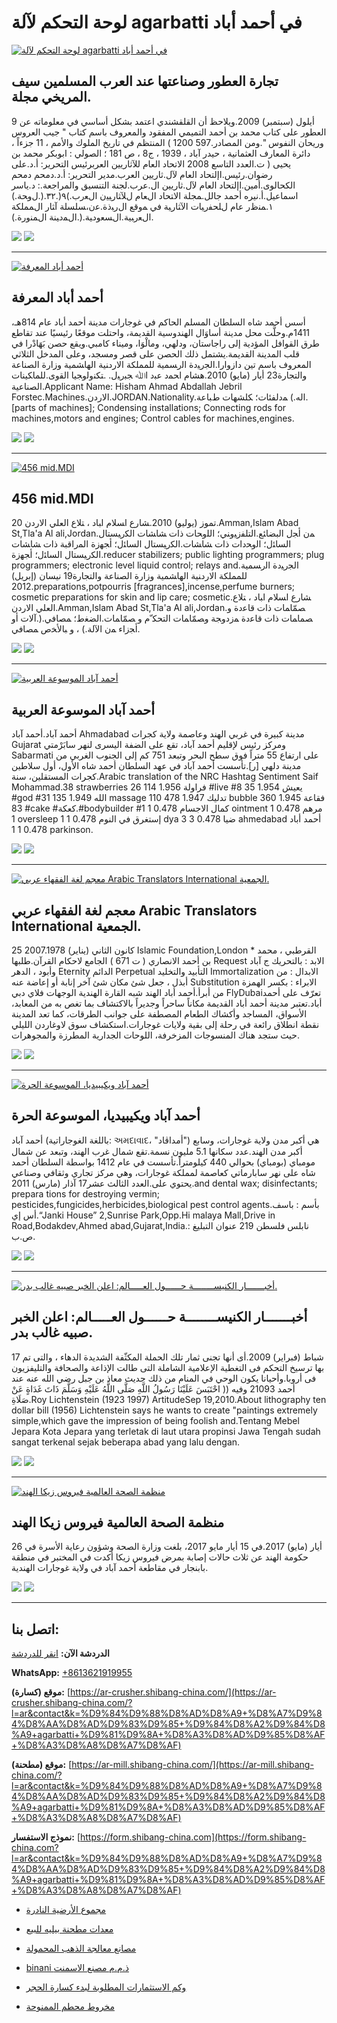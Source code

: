 # لوحة التحكم لآلة agarbatti في أحمد أباد

<a href="https://swt.shibang-china.com/?l=ar&img&k=%D9%84%D9%88%D8%AD%D8%A9+%D8%A7%D9%84%D8%AA%D8%AD%D9%83%D9%85+%D9%84%D8%A2%D9%84%D8%A9+agarbatti+%D9%81%D9%8A+%D8%A3%D8%AD%D9%85%D8%AF+%D8%A3%D8%A8%D8%A7%D8%AF" target="_blank">![لوحة التحكم لآلة agarbatti في أحمد أباد](http://static.shibang-china.com/all-800x300/1113.jpg)</a>

## تجارة العطور وصناعتها عند العرب المسلمين سيف المريخي مجلة.
9 أيلول (سبتمبر) 2009.ويلاحظ أن القلقشندي اعتمد بشكل أساسي في معلوماته عن العطور على كتاب محمد بن أحمد التميمي المفقود والمعروف باسم كتاب &quot; جيب العروس وريحان النفوس &quot;.ومن المصادر.597 1200 ) المنتظم في تاريخ الملوك والأمم ، 11 جزءاً ، دائرة المعارف العثمانية ، حيدر آباد ، 1939 ، ج8 ، ص 181 ؛ الصولي : ابوبكر محمد بن يحيى ( ت.العدد التاسع 2008 الاتحاد العام للآثاريين العربرئيس التحرير: أ.د.على رضوان.رئيس.اإلتحاد العام لآل.ثاريين العرب.مدير التحرير: أ.د.دمحم دمحم الكحالوى.أمين.اإلتحاد العام لآل.ثاريين ال.عرب.لجنة التنسيق والمراجعة.: د.ياسر اسماعيل.أ.نيره أحمد جالل.ﻤﺠﻠﺔ ﺍﻻﺘﺤﺎﺩ ﺍﻝﻌﺎﻡ ﻝﻶﺜﺎﺭﻴﻴﻥ ﺍﻝﻌﺭﺏ.)٩(.٣٢.(.ﻝﻭﺤﺔ.) ١.ﻤﻨﻅﺭ ﻋﺎﻡ ﻝﻠﺤﻔﺭﻴﺎﺕ ﺍﻵﺜﺎﺭﻴﺔ ﻓﻲ ﻤﻭﻗﻊ ﺍﻝﺭﺒﺫﺓ.ﻋﻥ،ﺴﻠﺴﻠﺔ ﺁﺜﺎﺭ ﺍﻝﻤﻤﻠﻜﺔ ﺍﻝﻌﺭﺒﻴﺔ.ﺍﻝﺴﻌﻭﺩﻴﺔ.(.ﺍﻝﻤﺩﻴﻨﺔ ﺍﻝﻤﻨﻭﺭﺓ.).


<a href="https://whatsapp.shibangsoft.com/WhatsApp.php" target="_blank" title="WhatsApp">![](http://static.shibang-china.com/icon/whatsapp.png)</a> <a href="https://swt.shibang-china.com/?l=ar&icon&k=%D9%84%D9%88%D8%AD%D8%A9+%D8%A7%D9%84%D8%AA%D8%AD%D9%83%D9%85+%D9%84%D8%A2%D9%84%D8%A9+agarbatti+%D9%81%D9%8A+%D8%A3%D8%AD%D9%85%D8%AF+%D8%A3%D8%A8%D8%A7%D8%AF" target="_blank">![](http://static.shibang-china.com/icon/chat-ar.png)</a>

---

<a href="https://swt.shibang-china.com/?l=ar&img&k=%D9%84%D9%88%D8%AD%D8%A9+%D8%A7%D9%84%D8%AA%D8%AD%D9%83%D9%85+%D9%84%D8%A2%D9%84%D8%A9+agarbatti+%D9%81%D9%8A+%D8%A3%D8%AD%D9%85%D8%AF+%D8%A3%D8%A8%D8%A7%D8%AF" target="_blank">![أحمد أباد المعرفة](http://static.shibang-china.com/all-800x300/1362.jpg)</a>

## أحمد أباد المعرفة
أسس أحمد شاه السلطان المسلم الحاكم في غوجارات مدينة أحمد أباد عام 814هـ، 1411م.وحلَّت محل مدينة أساوَال الهندوسية القديمة، واحتلت موقعًا رئيسيًا عند تقاطع طرق القوافل المؤدية إلى راجاستان، ودلهي، ومالْوَا، وميناء كامبي.ويقع حصن بَهَادْرا في قلب المدينة القديمة.يشتمل ذلك الحصن على قصر ومسجد، وعلى المدخل الثلاثي المعروف باسم تين دازوارا.ﺍﻟﺠﺭﻴﺩﺓ ﺍﻟﺭﺴﻤﻴﺔ ﻟﻠﻤﻤﻠﻜﺔ ﺍﻻﺭﺩﻨﻴﺔ ﺍﻟﻬﺎﺸﻤﻴﺔ وزارة الصناعة والتجارة23 أيار (مايو) 2010.ﻫﺸﺎﻡ ﺍﺤﻤﺩ ﻋﺒﺩ ﺍﷲ ﺠﺒﺭﻴل. .ﺘﻜﻨﻭﻟﻭﺠﻴﺎ ﺍﻟﻘﻭﻯ.ﻟﻠﻤﺎﻜﻴﻨﺎﺕ ﺍﻟﺼﻨﺎﻋﻴﺔ.Applicant Name: Hisham Ahmad Abdallah Jebril Forstec.Machines.ﺍﻻﺭﺩﻥ.JORDAN.Nationality.ﺍﻟﻪ.) ﻤﺩﻟﻔﺌﺎﺕ؛ ﻜﻠﺸﻬﺎﺕ ﻁﺒﺎﻋﺔ.[parts of machines]; Condensing installations; Connecting rods for machines,motors and engines; Control cables for machines,engines.


<a href="https://whatsapp.shibangsoft.com/WhatsApp.php" target="_blank" title="WhatsApp">![](http://static.shibang-china.com/icon/whatsapp.png)</a> <a href="https://swt.shibang-china.com/?l=ar&icon&k=%D9%84%D9%88%D8%AD%D8%A9+%D8%A7%D9%84%D8%AA%D8%AD%D9%83%D9%85+%D9%84%D8%A2%D9%84%D8%A9+agarbatti+%D9%81%D9%8A+%D8%A3%D8%AD%D9%85%D8%AF+%D8%A3%D8%A8%D8%A7%D8%AF" target="_blank">![](http://static.shibang-china.com/icon/chat-ar.png)</a>

---

<a href="https://swt.shibang-china.com/?l=ar&img&k=%D9%84%D9%88%D8%AD%D8%A9+%D8%A7%D9%84%D8%AA%D8%AD%D9%83%D9%85+%D9%84%D8%A2%D9%84%D8%A9+agarbatti+%D9%81%D9%8A+%D8%A3%D8%AD%D9%85%D8%AF+%D8%A3%D8%A8%D8%A7%D8%AF" target="_blank">![456 mid.MDI](http://static.shibang-china.com/all-800x300/399.jpg)</a>

## 456 mid.MDI
20 تموز (يوليو) 2010.ﺸﺎﺭﻉ ﺍﺴﻼﻡ ﺍﺒﺎﺩ ، ﺘﻼﻉ ﺍﻟﻌﻠﻲ ﺍﻻﺭﺩﻥ.Amman,Islam Abad St,Tla&#39;a Al ali,Jordan.ﻤﻥ ﺃﺠل ﺍﻟﺒﻀﺎﺌﻊ.ﺍﻟﺘﻠﻔﺯﻴﻭﻨﻲ؛ ﺍﻟﻠﻭﺤﺎﺕ ﺫﺍﺕ ﺸﺎﺸﺎﺕ ﺍﻟﻜﺭﻴﺴﺘﺎل ﺍﻟﺴﺎﺌل؛ ﺍﻟﻭﺤﺩﺍﺕ ﺫﺍﺕ ﺸﺎﺸﺎﺕ.ﺍﻟﻜﺭﻴﺴﺘﺎل ﺍﻟﺴﺎﺌل؛ ﺃﺠﻬﺯﺓ ﺍﻟﻤﺭﺍﻗﺒﺔ ﺫﺍﺕ ﺸﺎﺸﺎﺕ ﺍﻟﻜﺭﻴﺴﺘﺎل ﺍﻟﺴﺎﺌل؛ ﺃﺠﻬﺯﺓ.reducer stabilizers; public lighting programmers; plug programmers; electronic level liquid control; relays and.ﺍﻟﺠﺭﻴﺩﺓ ﺍﻟﺭﺴﻤﻴﺔ ﻟﻠﻤﻤﻠﻜﺔ ﺍﻻﺭﺩﻨﻴﺔ ﺍﻟﻬﺎﺸﻤﻴﺔ وزارة الصناعة والتجارة19 نيسان (إبريل) 2012.preparations,potpourris [fragrances],incense,perfume burners; cosmetic preparations for skin and lip care; cosmetic.ﺸﺎﺭﻉ ﺍﺴﻼﻡ ﺍﺒﺎﺩ ، ﺘﻼﻉ ﺍﻟﻌﻠﻲ ﺍﻻﺭﺩﻥ.Amman,Islam Abad St,Tla&#39;a Al ali,Jordan.ﺼﻤّﺎﻤﺎﺕ ﺫﺍﺕ ﻗﺎﻋﺩﺓ ﻭ ﺼﻤﺎﻤﺎﺕ ﺫﺍﺕ ﻗﺎﻋﺩﺓ ﻤﺯﺩﻭﺠﺔ ﻭﺼﻤّﺎﻤﺎﺕ ﺍﻟﺘﺤﻜﹼﻡ ﻭ ﺼﻤّﺎﻤﺎﺕ.ﺍﻟﻀﻐﻁ؛ ﻤﺼﺎﻓﻲ.(.ﺁﻻﺕ ﺃﻭ ﺃﺠﺯﺍﺀ ﻤﻥ ﺍﻵﻟﺔ.) ، ﻭ ﺒﺎﻷﺨﺹ ﻤﺼﺎﻓﻲ.


<a href="https://whatsapp.shibangsoft.com/WhatsApp.php" target="_blank" title="WhatsApp">![](http://static.shibang-china.com/icon/whatsapp.png)</a> <a href="https://swt.shibang-china.com/?l=ar&icon&k=%D9%84%D9%88%D8%AD%D8%A9+%D8%A7%D9%84%D8%AA%D8%AD%D9%83%D9%85+%D9%84%D8%A2%D9%84%D8%A9+agarbatti+%D9%81%D9%8A+%D8%A3%D8%AD%D9%85%D8%AF+%D8%A3%D8%A8%D8%A7%D8%AF" target="_blank">![](http://static.shibang-china.com/icon/chat-ar.png)</a>

---

<a href="https://swt.shibang-china.com/?l=ar&img&k=%D9%84%D9%88%D8%AD%D8%A9+%D8%A7%D9%84%D8%AA%D8%AD%D9%83%D9%85+%D9%84%D8%A2%D9%84%D8%A9+agarbatti+%D9%81%D9%8A+%D8%A3%D8%AD%D9%85%D8%AF+%D8%A3%D8%A8%D8%A7%D8%AF" target="_blank">![أحمد آباد الموسوعة العربية](http://static.shibang-china.com/all-800x300/588.jpg)</a>

## أحمد آباد الموسوعة العربية
أحمد آباد.أحمد آباد Ahmadabad مدينة كبيرة في غربي الهند وعاصمة ولاية كجرات Gujarat ومركز رئيس لإقليم أحمد آباد، تقع على الضفة اليسرى لنهر سابَرْمتي Sabarmati على ارتفاع 55 متراً فوق سطح البحر وتبعد 751 كم إلى الجنوب الغربي من مدينة دلهي [ر].تأسست أحمد آباد في عهد السلطان أحمد شاه الأول، أول سلاطين كجرات المستقلين، سنة.Arabic translation of the NRC Hashtag Sentiment Saif Mohammad.38 strawberries فراولة 1.956 114 26 #live #يعيش 1.954 35 8 #god #الله 1.949 135 31 massage تدليك 1.947 478 110 bubble فقاعة 1.945 360 83 #cake #كعكة.#bodybuilder #كمال الاجسام 0.478 1 1 ointment مرهم 0.478 1 1 oversleep إستغرق في النوم 0.478 1 1 dya ضيا 0.478 3 3 ahmedabad أحمد أباد 0.478 1 1 parkinson.


<a href="https://whatsapp.shibangsoft.com/WhatsApp.php" target="_blank" title="WhatsApp">![](http://static.shibang-china.com/icon/whatsapp.png)</a> <a href="https://swt.shibang-china.com/?l=ar&icon&k=%D9%84%D9%88%D8%AD%D8%A9+%D8%A7%D9%84%D8%AA%D8%AD%D9%83%D9%85+%D9%84%D8%A2%D9%84%D8%A9+agarbatti+%D9%81%D9%8A+%D8%A3%D8%AD%D9%85%D8%AF+%D8%A3%D8%A8%D8%A7%D8%AF" target="_blank">![](http://static.shibang-china.com/icon/chat-ar.png)</a>

---

<a href="https://swt.shibang-china.com/?l=ar&img&k=%D9%84%D9%88%D8%AD%D8%A9+%D8%A7%D9%84%D8%AA%D8%AD%D9%83%D9%85+%D9%84%D8%A2%D9%84%D8%A9+agarbatti+%D9%81%D9%8A+%D8%A3%D8%AD%D9%85%D8%AF+%D8%A3%D8%A8%D8%A7%D8%AF" target="_blank">![معجم لغة الفقهاء عربي Arabic Translators International الجمعية.](http://static.shibang-china.com/all-800x300/247.jpg)</a>

## معجم لغة الفقهاء عربي Arabic Translators International الجمعية.
25 كانون الثاني (يناير) 2007.1978 Islamic Foundation,London * القرطبي ، محمد بن أحمد الانصاري ( ت 671 ) الجامع لاحكام القرآن.طلبها Request الابد : بالتحريك ج آباد وأبود ، الدهر Eternity  الدائم Perpetual  التأبيد والتخليد Immortalization الابدال : من أبذل ، جعل شئ مكان شئ آخر إنابة أو إعاضة عنه Substitution الابراء : بكسر الهمزة من أبرأ.أحمد أباد الهند شبه القارة الهندية الوجهات فلاي دبي FlyDubaiتعرّف على أحمد أباد.تعتبر مدينة أحمد أباد القديمة مكاناً ساحراً وجديراً بالاكتشاف بما تغص به من المعابد، الأسواق، المساجد وأكشاك الطعام المصطفة على جوانب الطرقات، كما تعد المدينة نقطة انطلاق رائعة في رحلة إلى بقية ولايات غوجارات.استكشاف سوق لاوغاردن الليلي حيث ستجد هناك المنسوجات المزخرفة، اللوحات الجدارية المطرزة والمجوهرات.


<a href="https://whatsapp.shibangsoft.com/WhatsApp.php" target="_blank" title="WhatsApp">![](http://static.shibang-china.com/icon/whatsapp.png)</a> <a href="https://swt.shibang-china.com/?l=ar&icon&k=%D9%84%D9%88%D8%AD%D8%A9+%D8%A7%D9%84%D8%AA%D8%AD%D9%83%D9%85+%D9%84%D8%A2%D9%84%D8%A9+agarbatti+%D9%81%D9%8A+%D8%A3%D8%AD%D9%85%D8%AF+%D8%A3%D8%A8%D8%A7%D8%AF" target="_blank">![](http://static.shibang-china.com/icon/chat-ar.png)</a>

---

<a href="https://swt.shibang-china.com/?l=ar&img&k=%D9%84%D9%88%D8%AD%D8%A9+%D8%A7%D9%84%D8%AA%D8%AD%D9%83%D9%85+%D9%84%D8%A2%D9%84%D8%A9+agarbatti+%D9%81%D9%8A+%D8%A3%D8%AD%D9%85%D8%AF+%D8%A3%D8%A8%D8%A7%D8%AF" target="_blank">![أحمد آباد ويكيبيديا، الموسوعة الحرة](http://static.shibang-china.com/all-800x300/1355.jpg)</a>

## أحمد آباد ويكيبيديا، الموسوعة الحرة
أحمد آباد (باللغة الغوجاراتية: અમદાવાદ، &quot;أمداڤاد&quot;) هي أكبر مدن ولاية غوجارات، وسابع أكبر مدن الهند.عدد سكانها 5.1 مليون نسمة.تقع شمال غرب الهند، وتبعد عن شمال مومباي (بومباي) بحوالي 440 كيلومتراً.تأسست في عام 1412 بواسطة السلطان أحمد شاه على نهر سابارماتي كعاصمة لمملكة غوجارات، وهي مركز تجاري وثقافي وصناعي يحتوي على.العدد الثالث عشر17 آذار (مارس) 2011.and dental wax; disinfectants; prepara tions for destroying vermin; pesticides,fungicides,herbicides,biological pest control agents.بأسم : باسف أس إي.“Janki House” 2,Sunrise Park,Opp.Hi malaya Mall,Drive in Road,Bodakdev,Ahmed abad,Gujarat,India.نابلس فلسطن 219 عنوان التبليغ : ص.ب.


<a href="https://whatsapp.shibangsoft.com/WhatsApp.php" target="_blank" title="WhatsApp">![](http://static.shibang-china.com/icon/whatsapp.png)</a> <a href="https://swt.shibang-china.com/?l=ar&icon&k=%D9%84%D9%88%D8%AD%D8%A9+%D8%A7%D9%84%D8%AA%D8%AD%D9%83%D9%85+%D9%84%D8%A2%D9%84%D8%A9+agarbatti+%D9%81%D9%8A+%D8%A3%D8%AD%D9%85%D8%AF+%D8%A3%D8%A8%D8%A7%D8%AF" target="_blank">![](http://static.shibang-china.com/icon/chat-ar.png)</a>

---

<a href="https://swt.shibang-china.com/?l=ar&img&k=%D9%84%D9%88%D8%AD%D8%A9+%D8%A7%D9%84%D8%AA%D8%AD%D9%83%D9%85+%D9%84%D8%A2%D9%84%D8%A9+agarbatti+%D9%81%D9%8A+%D8%A3%D8%AD%D9%85%D8%AF+%D8%A3%D8%A8%D8%A7%D8%AF" target="_blank">![أخبـــــــار الكنيســــــــة حــــــول العـــــالم: اعلن الخبر صبيه غالب بدر.](http://static.shibang-china.com/all-800x300/818.jpg)</a>

## أخبـــــــار الكنيســــــــة حــــــول العـــــالم: اعلن الخبر صبيه غالب بدر.
17 شباط (فبراير) 2009.أى أنها تجنى ثمار تلك الحملة المكثّفة الشديدة الدهاء ، والتى تم بها ترسيخ التحكم فى التغطية الإعلامية الشاملة التى طالت الإذاعة والصحافة والتليفزيون فى أروبا.وأحيانا يكون الوحي في المنام من ذلك حديث معاذ بن جبل رضي الله عنه عند أحمد 21093 وفيه (( احْتَبَسَ عَلَيْنَا رَسُولُ اللَّهِ صَلَّى اللَّهُ عَلَيْهِ وَسَلَّمَ ذَاتَ غَدَاةٍ عَنْ صَلَاةِ.Roy Lichtenstein (1923 1997) ArtitudeSep 19,2010.About lithography ten dollar bill (1956) Lichtenstein says he wants to create &quot;paintings extremely simple,which gave the impression of being foolish and.Tentang Mebel Jepara Kota Jepara yang terletak di laut utara propinsi Jawa Tengah sudah sangat terkenal sejak beberapa abad yang lalu dengan.


<a href="https://whatsapp.shibangsoft.com/WhatsApp.php" target="_blank" title="WhatsApp">![](http://static.shibang-china.com/icon/whatsapp.png)</a> <a href="https://swt.shibang-china.com/?l=ar&icon&k=%D9%84%D9%88%D8%AD%D8%A9+%D8%A7%D9%84%D8%AA%D8%AD%D9%83%D9%85+%D9%84%D8%A2%D9%84%D8%A9+agarbatti+%D9%81%D9%8A+%D8%A3%D8%AD%D9%85%D8%AF+%D8%A3%D8%A8%D8%A7%D8%AF" target="_blank">![](http://static.shibang-china.com/icon/chat-ar.png)</a>

---

<a href="https://swt.shibang-china.com/?l=ar&img&k=%D9%84%D9%88%D8%AD%D8%A9+%D8%A7%D9%84%D8%AA%D8%AD%D9%83%D9%85+%D9%84%D8%A2%D9%84%D8%A9+agarbatti+%D9%81%D9%8A+%D8%A3%D8%AD%D9%85%D8%AF+%D8%A3%D8%A8%D8%A7%D8%AF" target="_blank">![منظمة الصحة العالمية فيروس زيكا الهند](http://static.shibang-china.com/all-800x300/1251.jpg)</a>

## منظمة الصحة العالمية فيروس زيكا الهند
26 أيار (مايو) 2017.في 15 أيار مايو 2017، بلغت وزارة الصحة وشؤون رعاية الأسرة في حكومة الهند عن ثلاث حالات إصابة بمرض فيروس زيكا أكدت في المختبر في منطقة بابنجار في مقاطعة أحمد آباد في ولاية غوجارات الهندية.

<a href="https://whatsapp.shibangsoft.com/WhatsApp.php" target="_blank" title="WhatsApp">![](http://static.shibang-china.com/icon/whatsapp.png)</a> <a href="https://swt.shibang-china.com/?l=ar&icon&k=%D9%84%D9%88%D8%AD%D8%A9+%D8%A7%D9%84%D8%AA%D8%AD%D9%83%D9%85+%D9%84%D8%A2%D9%84%D8%A9+agarbatti+%D9%81%D9%8A+%D8%A3%D8%AD%D9%85%D8%AF+%D8%A3%D8%A8%D8%A7%D8%AF" target="_blank">![](http://static.shibang-china.com/icon/chat-ar.png)</a>

---
## اتصل بنا:

**الدردشة الآن:** [انقر للدردشة](https://swt.shibang-china.com?l=ar&contact&k=%D9%84%D9%88%D8%AD%D8%A9+%D8%A7%D9%84%D8%AA%D8%AD%D9%83%D9%85+%D9%84%D8%A2%D9%84%D8%A9+agarbatti+%D9%81%D9%8A+%D8%A3%D8%AD%D9%85%D8%AF+%D8%A3%D8%A8%D8%A7%D8%AF)

**WhatsApp:**  [+8613621919955](https://whatsapp.shibangsoft.com/WhatsApp.php)

**موقع (كسارة):** [https://ar-crusher.shibang-china.com/](https://ar-crusher.shibang-china.com/?l=ar&contact&k=%D9%84%D9%88%D8%AD%D8%A9+%D8%A7%D9%84%D8%AA%D8%AD%D9%83%D9%85+%D9%84%D8%A2%D9%84%D8%A9+agarbatti+%D9%81%D9%8A+%D8%A3%D8%AD%D9%85%D8%AF+%D8%A3%D8%A8%D8%A7%D8%AF)

**موقع (مطحنة):** [https://ar-mill.shibang-china.com/](https://ar-mill.shibang-china.com/?l=ar&contact&k=%D9%84%D9%88%D8%AD%D8%A9+%D8%A7%D9%84%D8%AA%D8%AD%D9%83%D9%85+%D9%84%D8%A2%D9%84%D8%A9+agarbatti+%D9%81%D9%8A+%D8%A3%D8%AD%D9%85%D8%AF+%D8%A3%D8%A8%D8%A7%D8%AF)

**نموذج الاستفسار:** [https://form.shibang-china.com](https://form.shibang-china.com?l=ar&contact&k=%D9%84%D9%88%D8%AD%D8%A9+%D8%A7%D9%84%D8%AA%D8%AD%D9%83%D9%85+%D9%84%D8%A2%D9%84%D8%A9+agarbatti+%D9%81%D9%8A+%D8%A3%D8%AD%D9%85%D8%AF+%D8%A3%D8%A8%D8%A7%D8%AF)

* [مجموع الأرضية النادرة](../29/%D9%85%D8%AC%D9%85%D9%88%D8%B9%20%D8%A7%D9%84%D8%A3%D8%B1%D8%B6%D9%8A%D8%A9%20%D8%A7%D9%84%D9%86%D8%A7%D8%AF%D8%B1%D8%A9.md)

* [معدات مطحنة بيليه للبيع](../28/%D9%85%D8%B9%D8%AF%D8%A7%D8%AA%20%D9%85%D8%B7%D8%AD%D9%86%D8%A9%20%D8%A8%D9%8A%D9%84%D9%8A%D9%87%20%D9%84%D9%84%D8%A8%D9%8A%D8%B9.md)

* [مصانع معالجة الذهب المحمولة](../27/%D9%85%D8%B5%D8%A7%D9%86%D8%B9%20%D9%85%D8%B9%D8%A7%D9%84%D8%AC%D8%A9%20%D8%A7%D9%84%D8%B0%D9%87%D8%A8%20%D8%A7%D9%84%D9%85%D8%AD%D9%85%D9%88%D9%84%D8%A9.md)

* [binani ذ.م.م مصنع الاسمنت](../29/binani%20%D8%B0.%D9%85.%D9%85%20%D9%85%D8%B5%D9%86%D8%B9%20%D8%A7%D9%84%D8%A7%D8%B3%D9%85%D9%86%D8%AA.md)

* [وكم الاستثمارات المطلوبة لبدء كسارة الحجر](../26/%D9%88%D9%83%D9%85%20%D8%A7%D9%84%D8%A7%D8%B3%D8%AA%D8%AB%D9%85%D8%A7%D8%B1%D8%A7%D8%AA%20%D8%A7%D9%84%D9%85%D8%B7%D9%84%D9%88%D8%A8%D8%A9%20%D9%84%D8%A8%D8%AF%D8%A1%20%D9%83%D8%B3%D8%A7%D8%B1%D8%A9%20%D8%A7%D9%84%D8%AD%D8%AC%D8%B1.md)

* [مخروط محطم الممنوحة](../26/%D9%85%D8%AE%D8%B1%D9%88%D8%B7%20%D9%85%D8%AD%D8%B7%D9%85%20%D8%A7%D9%84%D9%85%D9%85%D9%86%D9%88%D8%AD%D8%A9.md)